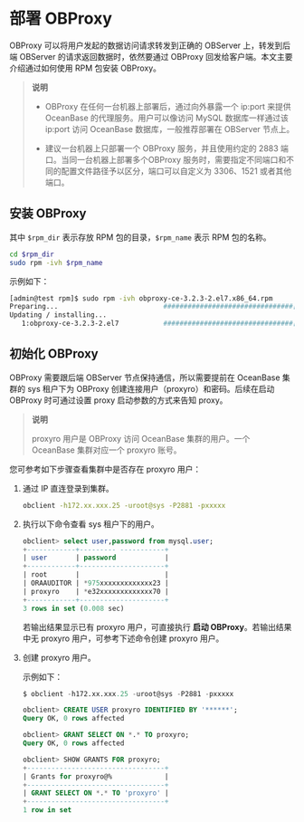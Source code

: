 # 部署 OBProxy

OBProxy 可以将用户发起的数据访问请求转发到正确的 OBServer 上，转发到后端 OBServer 的请求返回数据时，依然要通过 OBProxy 回发给客户端。本文主要介绍通过如何使用 RPM 包安装 OBProxy。

> **说明**
>
> * OBProxy 在任何一台机器上部署后，通过向外暴露一个 ip:port 来提供 OceanBase 的代理服务。用户可以像访问 MySQL 数据库一样通过该 ip:port 访问 OceanBase 数据库，一般推荐部署在 OBServer 节点上。
>
> * 建议一台机器上只部署一个 OBProxy 服务，并且使用约定的 2883 端口。当同一台机器上部署多个OBProxy 服务时，需要指定不同端口和不同的配置文件路径予以区分，端口可以自定义为 3306、1521 或者其他端口。

## 安装 OBProxy

其中 `$rpm_dir` 表示存放 RPM 包的目录，`$rpm_name` 表示 RPM 包的名称。

```bash
cd $rpm_dir
sudo rpm -ivh $rpm_name
```

示例如下：

```bash
[admin@test rpm]$ sudo rpm -ivh obproxy-ce-3.2.3-2.el7.x86_64.rpm
Preparing...                          ################################[100%]
Updating / installing...
   1:obproxy-ce-3.2.3-2.el7           ################################[100%]
```

## 初始化 OBProxy

OBProxy 需要跟后端 OBServer 节点保持通信，所以需要提前在 OceanBase 集群的 sys 租户下为 OBProxy 创建连接用户（proxyro）和密码。后续在启动 OBProxy 时可通过设置 proxy 启动参数的方式来告知 proxy。

> **说明**
>
> proxyro 用户是 OBProxy 访问 OceanBase 集群的用户。一个 OceanBase 集群对应一个 proxyro 账号。

您可参考如下步骤查看集群中是否存在 proxyro 用户：

1. 通过 IP 直连登录到集群。

   ```bash
   obclient -h172.xx.xxx.25 -uroot@sys -P2881 -pxxxxx
   ```

2. 执行以下命令查看 sys 租户下的用户。

   ```sql
   obclient> select user,password from mysql.user;
   +------------+--------- -----------+
   | user       | password            |
   +------------+---------------------+
   | root       |                     |
   | ORAAUDITOR | *975xxxxxxxxxxxxx23 |
   | proxyro    | *e32xxxxxxxxxxxxx70 |
   +------------+---------------------+
   3 rows in set (0.008 sec)
   ```

   若输出结果显示已有 proxyro 用户，可直接执行 **启动 OBProxy**。若输出结果中无 proxyro 用户，可参考下述命令创建 proxyro 用户。

3. 创建 proxyro 用户。

   示例如下：

   ```sql
   $ obclient -h172.xx.xxx.25 -uroot@sys -P2881 -pxxxxx
   
   obclient> CREATE USER proxyro IDENTIFIED BY '******';
   Query OK, 0 rows affected

   obclient> GRANT SELECT ON *.* TO proxyro;
   Query OK, 0 rows affected

   obclient> SHOW GRANTS FOR proxyro;
   +----------------------------------+
   | Grants for proxyro@%             |
   +----------------------------------+
   | GRANT SELECT ON *.* TO 'proxyro' |
   +----------------------------------+
   1 row in set
   ```

